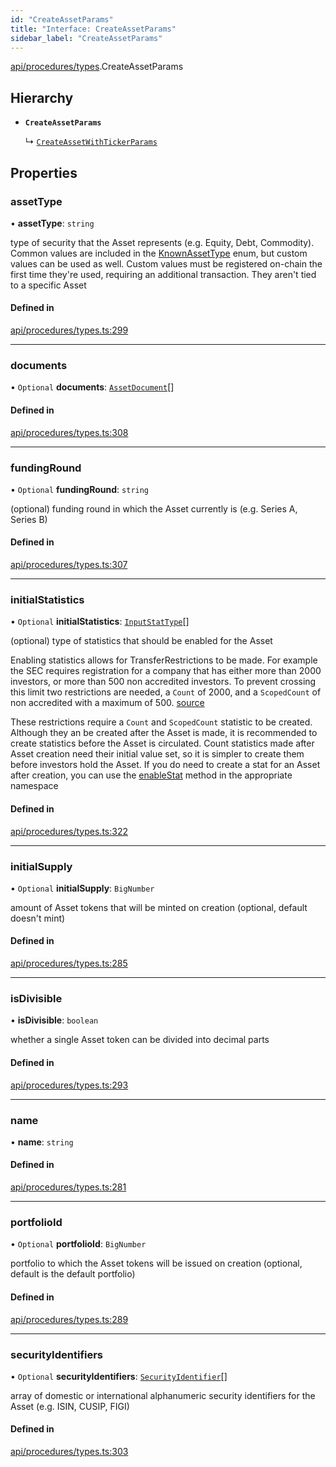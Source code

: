 ```yaml
---
id: "CreateAssetParams"
title: "Interface: CreateAssetParams"
sidebar_label: "CreateAssetParams"
---
```


[api/procedures/types](../../../../../modules/API/Procedures/Types/Types.md).CreateAssetParams

## Hierarchy

- **`CreateAssetParams`**

  ↳ [`CreateAssetWithTickerParams`](../CreateAssetWithTickerParams/CreateAssetWithTickerParams.md)

## Properties

### assetType

• **assetType**: `string`

type of security that the Asset represents (e.g. Equity, Debt, Commodity). Common values are included in the
  [KnownAssetType](../../../../../enums/Types/KnownAssetType/KnownAssetType.md) enum, but custom values can be used as well. Custom values must be registered on-chain the first time
  they're used, requiring an additional transaction. They aren't tied to a specific Asset

#### Defined in

[api/procedures/types.ts:299](https://github.com/PolymeshAssociation/polymesh-sdk/blob/de58d40fd/src/api/procedures/types.ts#L299)

___

### documents

• `Optional` **documents**: [`AssetDocument`](../../../../Types/AssetDocument/AssetDocument.md)[]

#### Defined in

[api/procedures/types.ts:308](https://github.com/PolymeshAssociation/polymesh-sdk/blob/de58d40fd/src/api/procedures/types.ts#L308)

___

### fundingRound

• `Optional` **fundingRound**: `string`

(optional) funding round in which the Asset currently is (e.g. Series A, Series B)

#### Defined in

[api/procedures/types.ts:307](https://github.com/PolymeshAssociation/polymesh-sdk/blob/de58d40fd/src/api/procedures/types.ts#L307)

___

### initialStatistics

• `Optional` **initialStatistics**: [`InputStatType`](../../../../../modules/Types/Types.md#inputstattype)[]

(optional) type of statistics that should be enabled for the Asset

Enabling statistics allows for TransferRestrictions to be made. For example the SEC requires registration for a company that
has either more than 2000 investors, or more than 500 non accredited investors. To prevent crossing this limit two restrictions are
needed, a `Count` of 2000, and a `ScopedCount` of non accredited with a maximum of 500. [source](https://www.sec.gov/info/smallbus/secg/jobs-act-section-12g-small-business-compliance-guide.htm)

These restrictions require a `Count` and `ScopedCount` statistic to be created. Although they an be created after the Asset is made, it is recommended to create statistics
before the Asset is circulated. Count statistics made after Asset creation need their initial value set, so it is simpler to create them before investors hold the Asset.
If you do need to create a stat for an Asset after creation, you can use the [enableStat](../../../../../classes/API/Entities/Asset/Fungible/TransferRestrictions/TransferRestrictionBase/TransferRestrictionBase.md#enablestat) method in
the appropriate namespace

#### Defined in

[api/procedures/types.ts:322](https://github.com/PolymeshAssociation/polymesh-sdk/blob/de58d40fd/src/api/procedures/types.ts#L322)

___

### initialSupply

• `Optional` **initialSupply**: `BigNumber`

amount of Asset tokens that will be minted on creation (optional, default doesn't mint)

#### Defined in

[api/procedures/types.ts:285](https://github.com/PolymeshAssociation/polymesh-sdk/blob/de58d40fd/src/api/procedures/types.ts#L285)

___

### isDivisible

• **isDivisible**: `boolean`

whether a single Asset token can be divided into decimal parts

#### Defined in

[api/procedures/types.ts:293](https://github.com/PolymeshAssociation/polymesh-sdk/blob/de58d40fd/src/api/procedures/types.ts#L293)

___

### name

• **name**: `string`

#### Defined in

[api/procedures/types.ts:281](https://github.com/PolymeshAssociation/polymesh-sdk/blob/de58d40fd/src/api/procedures/types.ts#L281)

___

### portfolioId

• `Optional` **portfolioId**: `BigNumber`

portfolio to which the Asset tokens will be issued on creation (optional, default is the default portfolio)

#### Defined in

[api/procedures/types.ts:289](https://github.com/PolymeshAssociation/polymesh-sdk/blob/de58d40fd/src/api/procedures/types.ts#L289)

___

### securityIdentifiers

• `Optional` **securityIdentifiers**: [`SecurityIdentifier`](../../../../Types/SecurityIdentifier/SecurityIdentifier.md)[]

array of domestic or international alphanumeric security identifiers for the Asset (e.g. ISIN, CUSIP, FIGI)

#### Defined in

[api/procedures/types.ts:303](https://github.com/PolymeshAssociation/polymesh-sdk/blob/de58d40fd/src/api/procedures/types.ts#L303)

